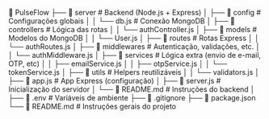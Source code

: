 📂 PulseFlow
├── 📁 server                            # Backend (Node.js + Express)
│   ├── 📁 config                        # Configurações globais
│   │   └── db.js                       # Conexão MongoDB
│   ├── 📁 controllers                   # Lógica das rotas
│   │   └── authController.js
│   ├── 📁 models                        # Modelos do MongoDB
│   │   └── User.js
│   ├── 📁 routes                        # Rotas Express
│   │   └── authRoutes.js
│   ├── 📁 middlewares                  # Autenticação, validações, etc.
│   │   └── authMiddleware.js
│   ├── 📁 services                     # Lógica extra (envio de e-mail, OTP, etc)
│   │   ├── emailService.js
│   │   ├── otpService.js
│   │   └── tokenService.js
│   ├── 📁 utils                        # Helpers reutilizáveis
│   │   └── validators.js
│   ├── 📄 app.js                       # App Express (configuração)
│   ├── 📄 server.js                    # Inicialização do servidor
│   └── 📄 README.md                    # Instruções do backend
│
├── 📄 .env                              # Variáveis de ambiente
├── 📄 .gitignore
├── 📄 package.json
└── 📄 README.md                         # Instruções gerais do projeto